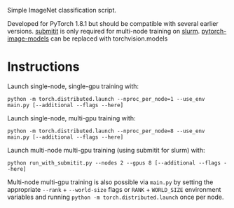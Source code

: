 Simple ImageNet classification script.

Developed for PyTorch 1.8.1 but should be compatible with several earlier versions.
[submitit](https://github.com/facebookincubator/submitit) is only required for multi-node training on [slurm](https://slurm.schedmd.com/quickstart.html).
[pytorch-image-models](https://github.com/rwightman/pytorch-image-models) can be replaced with torchvision.models

# Instructions

Launch single-node, single-gpu training with:

```
python -m torch.distributed.launch --nproc_per_node=1 --use_env main.py [--additional --flags --here]
```

Launch single-node, multi-gpu training with: 

```
python -m torch.distributed.launch --nproc_per_node=8 --use_env main.py [--additional --flags --here]
```

Launch multi-node multi-gpu training (using submitit for slurm) with:

```
python run_with_submitit.py --nodes 2 --gpus 8 [--additional --flags --here]
```

Multi-node multi-gpu training is also possible via `main.py` by setting the appropriate `--rank` + `--world-size` flags or `RANK` + `WORLD_SIZE` environment variables and running `python -m torch.distributed.launch` once per node.